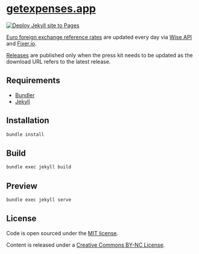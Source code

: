 # [getexpenses.app](https://getexpenses.app)

[![Deploy Jekyll site to Pages](https://github.com/bluecometlabs/getexpenses.app/actions/workflows/jekyll.yml/badge.svg)](https://github.com/bluecometlabs/getexpenses.app/actions/workflows/jekyll.yml)

[Euro foreign exchange reference rates](/eurofxref) are updated every day via [Wise API](https://docs.wise.com/api-docs) and [Fixer.io](https://fixer.io).

[Releases](https://github.com/bluecometlabs/getexpenses.app/releases) are published only when the press kit needs to be updated as the download URL refers to the latest release.

## Requirements

- [Bundler](https://bundler.io)
- [Jekyll](https://jekyllrb.com)

## Installation

```bash
bundle install
```

## Build

```bash
bundle exec jekyll build
```

## Preview

```bash
bundle exec jekyll serve
```

## License

Code is open sourced under the [MIT license](LICENSE).

Content is released under a [Creative Commons BY-NC License](http://creativecommons.org/licenses/by-nc/4.0/).
